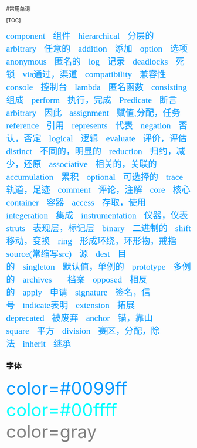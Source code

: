 #常用单词

[TOC]

<span style=' font-size:x-large;color:#0099ff;font-family:"黑体";word-spacing:15px;word-wrap:normal;word-break:normal'>
component 组件 hierarchical 分层的 arbitrary 任意的 addition 添加 option 选项 anonymous 匿名的 log 记录 deadlocks 死锁 via通过，渠道 compatibility 兼容性 console 控制台 lambda 匿名函数 consisting 组成 perform 执行，完成 Predicate 断言 arbitrary 因此 assignment 赋值,分配，任务 reference 引用 represents 代表 negation 否认，否定 logical 逻辑 evaluate 评价，评估 
distinct 不同的，明显的     reduction 归约，减少，还原 associative 相关的，关联的 
accumulation 累积 optional 可选择的 trace轨道，足迹 comment 评论，注解 core 核心 
container 容器 access 存取，使用 integeration 集成 instrumentation 仪器，仪表 
struts 表现层，标记层 binary 二进制的 shift 移动，变换 ring 形成环绕，环形物，戒指 
source(常缩写src) 源 dest 目的 singleton 默认值，单例的 prototype 多例的 archives 
档案 opposed 相反的 apply 申请 signature 签名，信号 indicate表明 extension 拓展 
deprecated 被废弃 anchor 锚，靠山  square 平方 division 赛区，分配，除法 inherit 继承 </span>





## 字体
<font color=#0099ff size=7 >color=#0099ff </font>
<font color=#00ffff size=7>color=#00ffff</font>
<font color=gray size=72>color=gray</font>